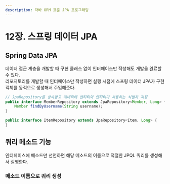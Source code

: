 ```yaml
---
description: 자바 ORM 표준 JPA 프로그래밍
---
```


# 12장. 스프링 데이터 JPA

## Spring Data JPA

데이터 접근 계층을 개발할 때 구현 클래스 없이 인터페이스만 작성해도 개발을 완료할 수 있다.  
리포지토리를 개발할 때 인터페이스만 작성하면 실행 시점에 스프링 데이터 JPA가 구현 객체를 동적으로 생성해서 주입해준다.

```java
// JpaRepository를 상속받고 제네릭에 엔티티와 엔티티가 사용하는 식별자 지정
public interface MemberRepository extends JpaRepository<Member, Long> {
    Member findByUsername(String username);
}

public interface ItemRepository extends JpaRepository<Item, Long> {
}
```

## 쿼리 메소드 기능

인터페이스에 메소드만 선언하면 해당 메소드의 이름으로 적절한 JPQL 쿼리를 생성해서 실행한다.

### 메소드 이름으로 쿼리 생성

